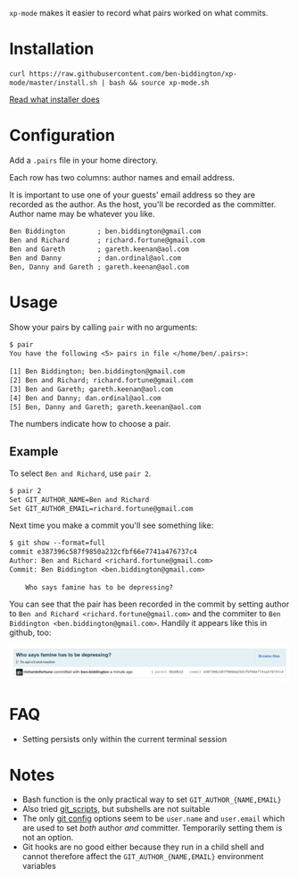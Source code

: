 `xp-mode` makes it easier to record what pairs worked on what commits.

# Installation

```
curl https://raw.githubusercontent.com/ben-biddington/xp-mode/master/install.sh | bash && source xp-mode.sh 
```

[Read what installer does](/install.sh)

# Configuration

Add a `.pairs` file in your home directory.

Each row has two columns: author names and email address.

It is important to use one of your guests' email address so they are recorded as the author. As the host, you'll be recorded as the committer.
Author name may be whatever you like.

```
Ben Biddington        ; ben.biddington@gmail.com
Ben and Richard       ; richard.fortune@gmail.com
Ben and Gareth        ; gareth.keenan@aol.com
Ben and Danny         ; dan.ordinal@aol.com
Ben, Danny and Gareth ; gareth.keenan@aol.com
```

# Usage

Show your pairs by calling `pair` with no arguments:

```
$ pair 
You have the following <5> pairs in file </home/ben/.pairs>:

[1] Ben Biddington; ben.biddington@gmail.com
[2] Ben and Richard; richard.fortune@gmail.com
[3] Ben and Gareth; gareth.keenan@aol.com
[4] Ben and Danny; dan.ordinal@aol.com
[5] Ben, Danny and Gareth; gareth.keenan@aol.com
```

The numbers indicate how to choose a pair.

## Example

To select `Ben and Richard`, use `pair 2`.

```
$ pair 2
Set GIT_AUTHOR_NAME=Ben and Richard
Set GIT_AUTHOR_EMAIL=richard.fortune@gmail.com

```

Next time you make a commit you'll see something like:

```
$ git show --format=full
commit e387396c587f9850a232cfbf66e7741a476737c4
Author: Ben and Richard <richard.fortune@gmail.com>
Commit: Ben Biddington <ben.biddington@gmail.com>

    Who says famine has to be depressing?

```

You can see that the pair has been recorded in the commit by setting author to `Ben and Richard <richard.fortune@gmail.com>` and the commiter to `Ben Biddington <ben.biddington@gmail.com>`. Handily it appears like this in github, too:

![](/toast.png)

# FAQ

* Setting persists only within the current terminal session

# Notes

* Bash function is the only practical way to set `GIT_AUTHOR_{NAME,EMAIL}`
* Also tried [git_scripts](https://github.com/ben-biddington/git_scripts/tree/f/optional_committer), but subshells are not suitable
* The only [git config](https://www.kernel.org/pub/software/scm/git/docs/git-config.html) options seem to be `user.name` and `user.email` which are used to set *both* author *and* committer. Temporarily setting them is not an option.
* Git hooks are no good either because they run in a child shell and cannot therefore affect the `GIT_AUTHOR_{NAME,EMAIL}` environment variables
